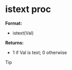 # istext proc
**Format:**
+   istext(Val)
<!-- -->
**Returns:**
+   1 if Val is text; 0 otherwise

> [!TIP] 
> 